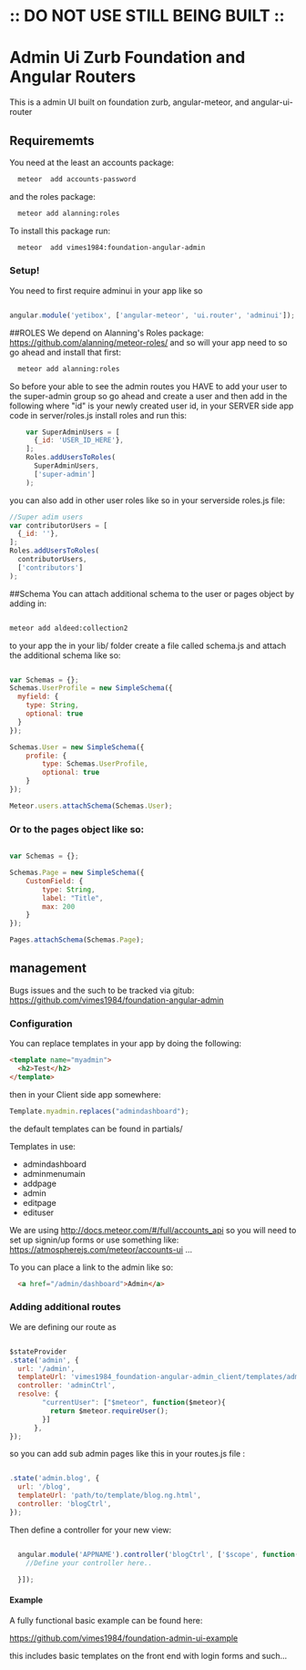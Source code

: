 # :: DO  NOT USE STILL BEING BUILT ::
# Admin Ui Zurb Foundation and Angular Routers
This is a admin UI built on foundation zurb, angular-meteor, and angular-ui-router
## Requirememts
You need at the least an accounts package:

```bash
  meteor  add accounts-password
```
and the roles package:
```bash
  meteor add alanning:roles
```

To  install this package run:
```bash
  meteor  add vimes1984:foundation-angular-admin
```


### Setup!
You need to first require adminui in your app like so

```javascript

angular.module('yetibox', ['angular-meteor', 'ui.router', 'adminui']);

```
##ROLES
We depend on Alanning's Roles package:
https://github.com/alanning/meteor-roles/
and so will your app need to so go ahead and install that first:

```bash
  meteor add alanning:roles
```
So before your able to see the admin routes you HAVE to add your user to the super-admin group so go ahead and create a user and then add in the following where "id" is your newly created user id, in your SERVER side app code in server/roles.js install roles and run this:

```javascript
    var SuperAdminUsers = [
      {_id: 'USER_ID_HERE'},
    ];
    Roles.addUsersToRoles(
      SuperAdminUsers,
      ['super-admin']
    );

```
you can also add in other user roles like so  in your serverside roles.js file:

```javascript
//Super adim users
var contributorUsers = [
  {_id: ''},
];
Roles.addUsersToRoles(
  contributorUsers,
  ['contributors']
);
```

##Schema
You can attach additional schema to the user or pages object by adding in:
```bash

meteor add aldeed:collection2

```
 to your app the in your lib/ folder create a file called schema.js and attach the additional schema like so:

```javascript

var Schemas = {};
Schemas.UserProfile = new SimpleSchema({
  myfield: {
    type: String,
    optional: true
  }
});

Schemas.User = new SimpleSchema({
    profile: {
        type: Schemas.UserProfile,
        optional: true
    }
});

Meteor.users.attachSchema(Schemas.User);


```
### Or to the pages object like so:

```javascript

var Schemas = {};

Schemas.Page = new SimpleSchema({
    CustomField: {
        type: String,
        label: "Title",
        max: 200
    }
});

Pages.attachSchema(Schemas.Page);

```

## management
Bugs issues and the such to be tracked via gitub:
https://github.com/vimes1984/foundation-angular-admin



### Configuration

You can replace templates in your app by doing the following:
```html
<template name="myadmin">
  <h2>Test</h2>
</template>
```
then in your Client side app somewhere:
```javascript
Template.myadmin.replaces("admindashboard");
```
the default templates can be found in partials/

Templates in use:
* admindashboard
* adminmenumain
* addpage
* admin
* editpage
* edituser


We are using http://docs.meteor.com/#/full/accounts_api so you will need to set up signin/up forms or use something like: https://atmospherejs.com/meteor/accounts-ui ...

To you can place a link to the admin like so:

```html
  <a href="/admin/dashboard">Admin</a>
```

### Adding additional routes

We are defining our route as
```javascript

$stateProvider
.state('admin', {
  url: '/admin',
  templateUrl: 'vimes1984_foundation-angular-admin_client/templates/admin.ng.html',
  controller: 'adminCtrl',
  resolve: {
        "currentUser": ["$meteor", function($meteor){
          return $meteor.requireUser();
        }]
      },
});

```
so you can add sub admin pages like this in your routes.js file :

```javascript

.state('admin.blog', {
  url: '/blog',
  templateUrl: 'path/to/template/blog.ng.html',
  controller: 'blogCtrl',
});

```
Then define a controller for your new view:

```javascript

  angular.module('APPNAME').controller('blogCtrl', ['$scope', function($scope){
    //Define your controller here..

  }]);

```


#### Example
A fully functional basic example can be found here:

https://github.com/vimes1984/foundation-admin-ui-example

this includes basic templates on the front end with login forms and such...
